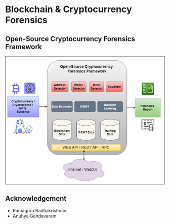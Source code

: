# Blockchain & Cryptocurrency Forensics

## Open-Source Cryptocurrency Forensics Framework

 <p align="center">
  <img src="Assets/OSCFF.png" alt="Sync" width="840">
  </p>
  
 ## Acknowledgement
 
 - Ramaguru Radhakrishnan
 - Anuhya Gandavaram
 
